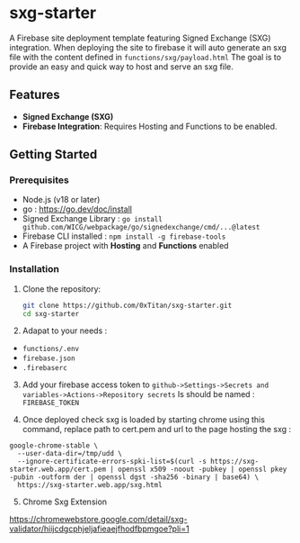 # sxg-starter

A Firebase site deployment template featuring Signed Exchange (SXG) integration.
When deploying the site to firebase it will auto generate an sxg file with the content defined in ```functions/sxg/payload.html```
The goal is to provide an easy and quick way to host and serve an sxg file.

## Features
- **Signed Exchange (SXG)**
- **Firebase Integration**: Requires Hosting and Functions to be enabled.

## Getting Started

### Prerequisites
- Node.js (v18 or later)
- go : https://go.dev/doc/install
- Signed Exchange Library : ```go install github.com/WICG/webpackage/go/signedexchange/cmd/...@latest```
- Firebase CLI installed : ```npm install -g firebase-tools```
- A Firebase project with **Hosting** and **Functions** enabled

### Installation
1. Clone the repository:
   ```bash
   git clone https://github.com/0xTitan/sxg-starter.git
   cd sxg-starter
2. Adapat to your needs :
- ```functions/.env```
- ```firebase.json```
- ```.firebaserc```

3. Add your firebase access token to ```github->Settings->Secrets and variables->Actions->Repository secrets```
Is should be named : ```FIREBASE_TOKEN```

4. Once deployed check sxg is loaded by starting chrome using this command, replace path to cert.pem and url to the page hosting the sxg :
```
google-chrome-stable \
  --user-data-dir=/tmp/udd \
  --ignore-certificate-errors-spki-list=$(curl -s https://sxg-starter.web.app/cert.pem | openssl x509 -noout -pubkey | openssl pkey -pubin -outform der | openssl dgst -sha256 -binary | base64) \
  https://sxg-starter.web.app/sxg.html
```

5. Chrome Sxg Extension

 https://chromewebstore.google.com/detail/sxg-validator/hiijcdgcphjeljafieaejfhodfbpmgoe?pli=1

